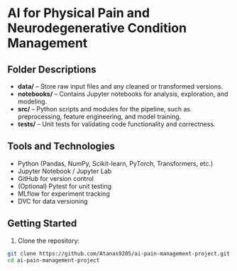 # AI for Physical Pain and Neurodegenerative Condition Management

## Folder Descriptions
- **data/** – Store raw input files and any cleaned or transformed versions.
- **notebooks/** – Contains Jupyter notebooks for analysis, exploration, and modeling.
- **src/** – Python scripts and modules for the pipeline, such as preprocessing, feature engineering, and model training.
- **tests/** – Unit tests for validating code functionality and correctness.

## Tools and Technologies
- Python (Pandas, NumPy, Scikit-learn, PyTorch, Transformers, etc.)
- Jupyter Notebook / Jupyter Lab
- GitHub for version control
- (Optional) Pytest for unit testing
- MLflow for experiment tracking
- DVC for data versioning

## Getting Started
1. Clone the repository:
```bash
git clone https://github.com/Atanas9205/ai-pain-management-project.git
cd ai-pain-management-project
